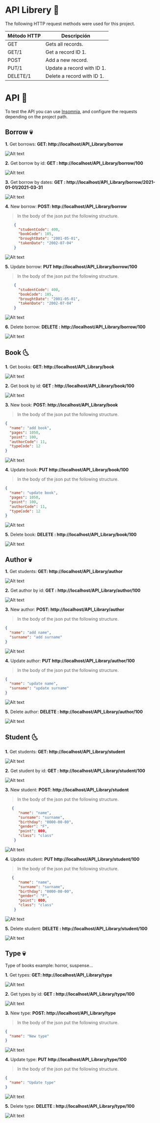 # API Librery 📘

The following HTTP request methods were used for this project.

| Método HTTP | Descripción                      |
| ----------- | -------------------------------- |
| GET         | Gets all records. |
| GET/1       | Get a record ID 1.  |
| POST        | Add a new record.          |
| PUT/1       | Update a record with ID 1.  |
| DELETE/1    | Delete a record with ID 1.    |

# API 💜

To test the API you can use [Insomnia](https://insomnia.rest/download/), and configure the requests depending on the project path.


## Borrow 	💀 

**1.** Get borrows: **GET: http://localhost/API_Library/borrow**

![Alt text](resource/image/borrowGetAll.png "GET")

**2.** Get borrow by id: **GET : http://localhost/API_Library/borrow/100**

![Alt text](resource/image/borrowId.png "GET")

**3.** Get borrow by dates: **GET : http://localhost/API_Library/borrow/2021-01-01/2021-03-31**

![Alt text](resource/image/borrowGetDate.png "GET")

**4.** New borrow: **POST: http://localhost/API_Library/borrow**

> In the body of the json put the following structure.

```json
    {
      "studentCode": 400,
      "bookCode": 105,
      "broughtDate": "2001-05-01",
      "takenDate": "2002-07-04"
    }
 ```

![Alt text](resource/image/borrowPost.png "POST")

**5.** Update borrow: **PUT http://localhost/API_Library/borrow/100**

> In the body of the json put the following structure.

```json
    {
      "studentCode": 400,
      "bookCode": 105,
      "broughtDate": "2001-05-01",
      "takenDate": "2002-07-04"
    }
 ```

![Alt text](resource/image/borrowPut.png "put")

**6.** Delete borrow: **DELETE : http://localhost/API_Library/borrow/100**

![Alt text](resource/image/borrowDelete.png "delete")

## Book 🌜 

**1.** Get books: **GET: http://localhost/API_Library/book**

![Alt text](resource/image/bookGetAll.png "GET")

**2.** Get book by id: **GET : http://localhost/API_Library/book/100**

![Alt text](resource/image/bookId.png "GET")

**3.** New book: **POST: http://localhost/API_Library/book**

> In the body of the json put the following structure.

```json
{
  "name": "add book",
  "pages": 1050,
  "point": 100,
  "authorCode": 11,
  "typeCode": 12
}
 ```

![Alt text](resource/image/bookPost.png "POST")

**4.** Update book: **PUT http://localhost/API_Library/book/100**

> In the body of the json put the following structure.

```json
{
  "name": "update book",
  "pages": 1050,
  "point": 100,
  "authorCode": 11,
  "typeCode": 12
}
 ```
![Alt text](resource/image/bookPut.png "put")

**5.** Delete book: **DELETE : http://localhost/API_Library/book/100**

![Alt text](resource/image/bookDelete.png "delete")


## Author 	💀 

**1.** Get students: **GET: http://localhost/API_Library/author**

![Alt text](resource/image/authorGetAll.png "GET")

**2.** Get author by id: **GET : http://localhost/API_Library/author/100**

![Alt text](resource/image/authorId.png "GET")

**3.** New author: **POST: http://localhost/API_Library/author**
> In the body of the json put the following structure.

```json
{
  "name": "add name",
  "surname": "add surname"
}
 ```
 
![Alt text](resource/image/authorPost.png "POST")

**4.** Update author: **PUT http://localhost/API_Library/author/100**

> In the body of the json put the following structure.

```json
{
  "name": "update name",
  "surname": "update surname"
}
 ```
 
![Alt text](resource/image/authorPut.png "put")

**5.** Delete author: **DELETE : http://localhost/API_Library/author/100**

![Alt text](resource/image/authorDelete.png "delete")

## Student 🌜 

**1.** Get students: **GET: http://localhost/API_Library/student**

![Alt text](resource/image/studentGetAll.png "GET")

**2.** Get student by id: **GET : http://localhost/API_Library/student/100**

![Alt text](resource/image/studentId.png "GET")

**3.** New student: **POST: http://localhost/API_Library/student**

> In the body of the json put the following structure.

```json
   {
      "name": "name",
      "surname": "surname",
      "birthday": "0000-00-00",
      "gender": "F",
      "point": 000,
      "class": "class"
    }
 ```
 
![Alt text](resource/image/studentPost.png "POST")

**4.** Update student: **PUT http://localhost/API_Library/student/100**

> In the body of the json put the following structure.

```json
   {
      "name": "name",
      "surname": "surname",
      "birthday": "0000-00-00",
      "gender": "F",
      "point": 000,
      "class": "class"
    }
 ```
 
![Alt text](resource/image/studentPut.png "put")

**5.** Delete student: **DELETE : http://localhost/API_Library/student/100**

![Alt text](resource/image/studentDelete.png "delete")



## Type 	💀 

Type of books example: horror, suspense...

**1.** Get types: **GET: http://localhost/API_Library/type**

![Alt text](resource/image/typeGetAll.png "GET")

**2.** Get types by id: **GET : http://localhost/API_Library/type/100**

![Alt text](resource/image/typeId.png "GET")

**3.** New type: **POST: http://localhost/API_Library/type**


> In the body of the json put the following structure.

```json
{
  "name": "New type"
}
```

![Alt text](resource/image/typePost.png "POST")

**4.** Update type: **PUT http://localhost/API_Library/type/100**

> In the body of the json put the following structure.

```json
{
  "name": "Update type"
}
```

![Alt text](resource/image/typePut.png "put")

**5.** Delete type: **DELETE : http://localhost/API_Library/type/100**

![Alt text](resource/image/typeDelete.png "delete")